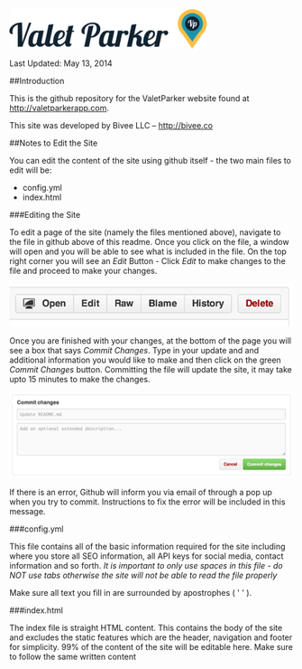 <img src="/assets/images/logo.png" alt="ValetParker" width="350px" />

Last Updated: May 13, 2014

##Introduction

This is the github repository for the ValetParker website found at <a href="http://valetparkerapp.com" target="_blank" title="ValetParker App Website">http://valetparkerapp.com</a>.

This site was developed by Bivee LLC – <a href="http://www.bivee.co/" target="_blank" title="Bivee LLC">http://bivee.co</a>

##Notes to Edit the Site

You can edit the content of the site using github itself - the two main files to edit will be:

+ config.yml
+ index.html

###Editing the Site

To edit a page of the site (namely the files mentioned above), navigate to the file in github above of this readme. Once you click on the file, a window will open and you will be able to see what is included in the file. On the top right corner you will see an *Edit* Button - Click *Edit* to make changes to the file and proceed to make your changes.

<img src="/assets/images/_readme-img1.png" alt="Github Edit Button" />

Once you are finished with your changes, at the bottom of the page you will see a box that says *Commit Changes*. Type in your update and and additional information you would like to make and then click on the green *Commit Changes* button. Committing the file will update the site, it may take upto 15 minutes to make the changes. 

<img src="/assets/images/_readme-img2.png" alt="Github Commit" />

If there is an error, Github will inform you via email of through a pop up when you try to commit. Instructions to fix the error will be included in this message.

###config.yml

This file contains all of the basic information required for the site including where you store all SEO information, all API keys for social media, contact information and so forth. *It is important to only use spaces in this file - do NOT use tabs otherwise the site will not be able to read the file properly* 

Make sure all text you fill in are surrounded by apostrophes ( ' ' ).

###index.html

The index file is straight HTML content. This contains the body of the site and excludes the static features which are the header, navigation and footer for simplicity. 99% of the content of the site will be editable here. Make sure to follow the same written content 
